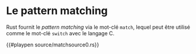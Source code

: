 # Le pattern matching

Rust fournit le *pattern matching* via le mot-clé `match`, lequel peut être utilisé comme le mot-clé `switch` avec le langage C.

{{#playpen source/matchsource0.rs}}
